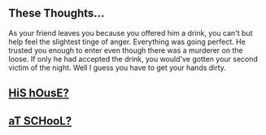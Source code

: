## These Thoughts...

As your friend leaves you because you offered him a drink, you can't but help feel the slightest tinge of anger. Everything was going perfect. He trusted you enough to enter even though there was a murderer on the loose. If only he had accepted the drink, you would've gotten your second victim of the night. Well I guess you have to get your hands dirty.

## [HiS hOusE?](./house.md)
## [aT SCHooL?](./school.md)
